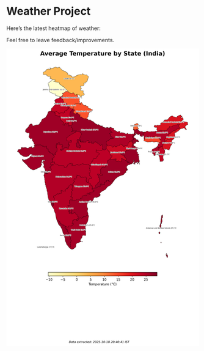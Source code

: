 # Weather Project

Here’s the latest heatmap of weather:

Feel free to leave feedback/improvements.

![India Heatmap](docs/assets/india_heatmap.png?v=F3ADF3)
